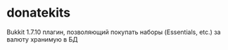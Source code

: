 # donatekits
Bukkit 1.7.10 плагин, позволяющий покупать наборы (Essentials, etc.) за валюту хранимую в БД
